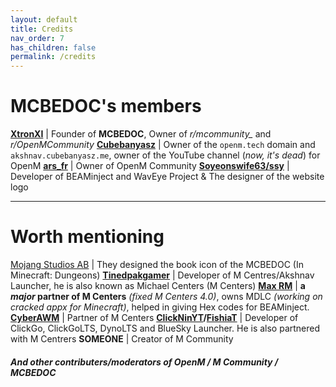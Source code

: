 ```yaml
---
layout: default
title: Credits
nav_order: 7
has_children: false
permalink: /credits
---
```


# MCBEDOC's members

[**XtronXI**](https://github.com/XtronXI/) | Founder of **MCBEDOC**, Owner of *r/mcommunity_* and *r/OpenMCommunity*
[**Cubebanyasz**](https://github.com/misike12/) | Owner of the `openm.tech` domain and `akshnav.cubebanyasz.me`, owner of the YouTube channel (*now, it's dead*) for OpenM 
[**ars_fr**](https://github.com/arsfr/) | Owner of OpenM Community
**[Soyeonswife63/ssy](https://github.com/soyeonswife63)** | Developer of BEAMinject and WavEye Project & The designer of the website logo

---

# Worth mentioning

[Mojang Studios AB](https://mojang.com) | They designed the book icon of the MCBEDOC (In Minecraft: Dungeons)
[**Tinedpakgamer**](https://github.com/tinedpakgamer/) | Developer of M Centres/Akshnav Launcher, he is also known as Michael Centers (M Centers)
[**Max RM**](https://github.com/Max-RM) | **a *major* partner of M Centers** *(fixed M Centers 4.0)*, owns MDLC *(working on cracked appx for Minecraft)*, helped in giving Hex codes for BEAMinject.
[**CyberAWM**](https://github.com/QwertyTheCoder) | Partner of M Centers
**[ClickNinYT](https://github.com/ClickNin/)/[FishiaT](https://github.com/FishiaT)** | Developer of ClickGo, ClickGoLTS, DynoLTS and BlueSky Launcher. He is also partnered with M Centrers
**SOMEONE** | Creator of M Community

#### *And other contributers/moderators of OpenM / M Community / MCBEDOC*
